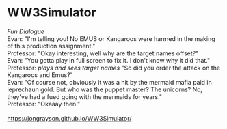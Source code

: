 # WW3Simulator

*Fun Dialogue*\
Evan: "I'm telling you! No EMUS or Kangaroos were harmed in the making of this production assignment."\
Professor: "Okay interesting, well why are the target names offset?"\
Evan: "You gotta play in full screen to fix it. I don't know why it did that."\
Professor: *plays and sees target names* "So did you order the attack on the Kangaroos and Emus?"\
Evan: "Of course not, obviously it was a hit by the mermaid mafia paid in leprechaun gold. But who was the puppet master? The unicorns? No, they've had a fued going with the mermaids for years."\
Professor: "Okaaay then."\
\
https://jongrayson.github.io/WW3Simulator/
